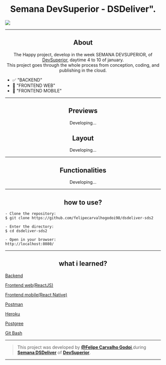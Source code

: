<h1 align="center">Semana DevSuperior - DSDeliver".</h1>

<img src="https://github.com/felipecarvalhogodoi98/dsdeliver-sds2/demo/Home.png" />

---

<h2 align="center">About</h2>
   
   <p align="center">
      The Happy project, develop in the week SEMANA DEVSUPERIOR, of <a href="https://devsuperior.com.br">DevSuperior</a>, daytime 4 to 10 of january.<br>    
      This project goes through the whole process from conception, coding, and publishing in the cloud.<br>
   </p>

   - ✅ "BACKEND" 
   - 🔲 "FRONTEND WEB" 
   - 🔲 "FRONTEND MOBILE" 

---

<h2 align="center">Previews</h2>

   <p align="center">
     Developing...
   </p>


<h2 align="center">Layout</h2>

   <p align="center">
     Developing...
   </p>

---

<h2 align="center">
Functionalities</h2>

   <p align="center">
     Developing...
   </p>

---

<h2 align="center">how to use?</h2>

   ```
   - Clone the repository:
   $ git clone https://github.com/felipecarvalhogodoi98/dsdeliver-sds2

   - Enter the directory:
   $ cd dsdeliver-sds2
   
   - Open in your browser:
   http://localhost:8080/
   ```

---

<h2 align="center">what i learned?</h2>
   
  <p><a href="https://spring.io/projects/spring-boot">Backend</a></p>
   <p><a href="https://pt-br.reactjs.org/">Frontend web(ReactJS)</a></p>   
   <p><a href="#">Frontend mobile(React Native)</a></p>
   <p><a href="https://www.postman.com/">Postman</a></p>
   <p><a href="https://heroku.com">Heroku</a></p>
   <p><a href="https://www.postgresql.org/">Postgree</a></p>
   
   <p><a href="https://gitforwindows.org/">Git Bash</a></p>


   ---

   >This project was developed by **[@Felipe Carvalho Godoi](https://www.linkedin.com/in/felipe-carvalho-godoi-164a05189/)**,during  **[Semana DSDeliver]()** of **[DevSuperior](https://devsuperior.com.br/)**. <br>

---
